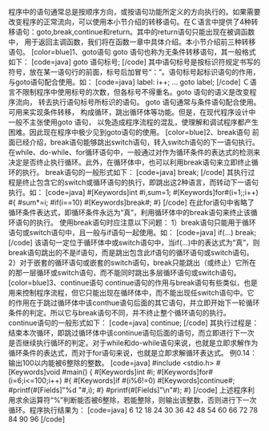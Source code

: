 程序中的语句通常总是按顺序方向，或按语句功能所定义的方向执行的。如果需要改变程序的正常流向，可以使用本小节介绍的转移语句。在Ｃ语言中提供了4种转移语句：goto,break,continue和return。其中的return语句只能出现在被调函数中， 用于返回主调函数，我们将在函数一章中具体介绍。本小节介绍前三种转移语句。
[color=blue]1、goto语句
goto 语句也称为无条件转移语句，其一般格式如下：
[code=java]
goto 语句标号;
[/code]
其中语句标号是按标识符规定书写的符号，放在某一语句行的前面，标号后加冒号“：”。语句标号起标识语句的作用，与goto语句配合使用。如：
[code=java]
label: i++;
…
goto label;
[/code]
Ｃ语言不限制程序中使用标号的次数，但各标号不得重名。goto 语句的语义是改变程序流向， 转去执行语句标号所标识的语句。
goto 语句通常与条件语句配合使用。可用来实现条件转移， 构成循环，跳出循环体等功能。但是，在现代程序设计中一般不主张使用goto 语句， 以免造成程序流程的混乱，使理解和调试程序都产生困难。因此现在程序中极少见到goto语句的使用。
[color=blue]2、break语句
前面已经介绍，break语句能够跳出switch语句，转入switch语句的下一语句执行。在while、do-while、for循环语句中，一般通过对作为循环条件的表达式的检测来决定是否终止执行循环。此外，在循环体中，也可以利用break语句来立即终止循环的执行。
break语句的一般形式如下：
[code=java]
break;
[/code]
其执行过程是终止包含它的switch或循环语句的执行，即跳出这2种语言，而转动下一语句执行。如：
[code=java]
#[Keywords]int #i,sum=1;
#[Keywords]for#(i=1;;i++)
#{
	#sum*=i;
	#if(i==10) #[Keywords]break#;
#}
[/code]
在此for语句中省略了循环条件表达式，即循环条件永远为“真”，利用循环体中的break语句来终止该循环语句的执行。
使用break语句时应注意以下问题：
1）break语句只能用于循环语句或switch语句中，且一般与if语句一起使用。如：
[code=java]
if(…) break;
[/code]
该语句一定位于循环体中或switch语句中，当if(…)中的表达式为“真”，则break语句跳出的不是if语句，而是跳出包含此if语句的循环语句或switch语句。
2）对于嵌套的循环语句或嵌套的switch语句，break只能跳出（或终止）它所在的那一层循环或switch语句，而不能同时跳出多层循环语句或switch语句。
[color=blue]3、continue语句
continue语句的作用与break语句有些类似，也是用来控制程序流程，但它只能出现在循环体中，而不能出现任switch语句中。它的作用在于跳过循环体中该conthue语句后面的其它语句，并立即开始下一轮循环条件的判定。所以它与break语句不同，并不终止整个循环语句的执行。
continue语句的一般形式如下：
[code=java]
continue;
[/code]
其执行过程是：结束本次循环，即跳过循环体中该continue语句后面的语句，而立即进行下一次是否继续执行循环的判定。对于while和do-while语句来说，也就是立即求解作为循环条件的表达式，而对于for语句来说，也就是立即求解循环表达式。
例0.14：输出100以内能被6整除的整数。
[code=java]
#include <stdio.h>
#[Keywords]void #main()
{
	#[Keywords]int #i;
	#[Keywords]for#(i=6;i<=100;i++)
	#{
		#[Keywords]if #(i%6!=0)
		#[Keywords]continue#;
		#printf(#[Fields]"%d "#,i);
	#}
	#printf(#[Fields]"\n"#);
#}
[/code]
上述程序利用求余运算符“%”判断能否被6整除，若能整除，则输出该整数，否则进行下一次循环。程序执行结果为：
[code=java]
6 12 18 24 30 36 42 48 54 60 66 72 78 84 90 96
[/code]